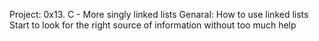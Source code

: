 Project: 0x13. C - More singly linked lists 
Genaral: 
How to use linked lists
Start to look for the right source of information without too much help

